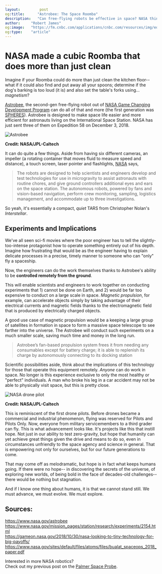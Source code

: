 ```yaml
---
layout:         post
og:title:      "Astrobee: The Space Roomba"
description:   "Can free-flying robots be effective in space? NASA thinks so."
author:     "Robert James"
og:image:   "https://fm.cnbc.com/applications/cnbc.com/resources/img/editorial/2018/03/01/105039049-Astrobee.600x337.jpg?v=1519945384"
og:type:    "article"
---
```




# NASA made a cubic Roomba that does more than just clean
  
Imagine if your Roomba could do more than just clean the kitchen floor-- what if it could also find and put away all your spoons; determine if the dog's barking is too loud (it is) and also set the table's forks using... *magnetism*?  
  
[Astrobee](https://www.nasa.gov/astrobee), the second-gen free-flying robot out of [NASA Game Changing Development Program](https://gameon.nasa.gov/) can do all of that and more (the first generation was [SPHERES](https://www.nasa.gov/spheres/home)). Astrobee is designed to make space life easier and more efficient for astronauts living on the International Space Station. NASA has just sent three of them on Expedition 58 on December 3, 2018.  
  
![Astrobee](https://www.nasa.gov/sites/default/files/thumbnails/image/astrobee_lebeled.png)

**Credit: NASA/JPL-Caltech**
  
It can do quite a few things. Aside from having six different cameras, an impeller (a rotating container that moves fluid to measure speed and distance), a touch screen, laser pointer and flashlights,  [NASA](https://www.nasa.gov/mission_pages/station/research/experiments/2154.html) says, 

> The robots are designed to help scientists and engineers develop and test technologies for use in microgravity to assist astronauts with routine chores, and give ground controllers additional eyes and ears on the space station. The autonomous robots, powered by fans and vision-based navigation, perform crew monitoring, sampling, logistics management, and accommodate up to three investigations.  
  
So yeah, it's essentially a compact, *quiet* TARS from Christopher Nolan's *Interstellar*.
  
## Experiments and Implications

We've all seen sci-fi movies where the poor engineer has to tell the slightly-too-intense protagonist how to operate something entirely out of his depth. Imagine how frustrating that would be as the engineer having to explain delicate processes in a precise, timely manner to someone who can "only" fly a spaceship.  
  
Now, the engineers can do the work themselves thanks to Astrobee's ability to be **controlled remotely from the ground**.
  
This will enable scientists and engineers to work together on conducting experiments that 1) cannot be done on Earth, and 2) would be far too expensive to conduct on a large scale in space. *Magnetic propulsion*, for example, can accelerate objects simply by taking advantage of their electrical currents and magnetic fields thanks to the electromagnetic field that is produced by electrically charged objects.  
  
A good use case of magnetic propulsion would be a keeping a large group of satellites in formation in space to form a massive space telescope to see farther into the universe. The Astrobee will conduct such experiments on a much smaller scale, saving much time and money in the long run.

>Astrobee’s fan-based propulsion system frees it from needing any consumables except for battery charge; it is able to replenish its charge by autonomously connecting to its docking station
  
Scientific possibilities aside, think about the implications of this technology for those that operate this equipment remotely. *Anyone* can do work in space. No longer is this experience exclusive to only the most healthy or "perfect" individuals. A man who broke his leg in a car accident may not be able to physically visit space, but this is pretty close.  
  
![NASA drone pilot](https://www.nasa.gov/sites/default/files/thumbnails/image/ed14-0205-21.jpg)  

**Credit: NASA/JPL-Caltech**
  
This is reminiscent of the first drone pilots. Before drones became a commercial and industrial phenomenon, flying was reserved for Pilots and Pilots Only. Now, everyone from military servicemembers to a third grader can fly. This is what advancement looks like. It's projects like this that instill hope. Not just in our ability to test zero-gravity, but hope that humanity can yet achieve great things given the drive and means to do so, even in circumstances unfriendly to the space agency and science in general. That is empowering not only for ourselves, but for our future generations to come.  
  
That may come off as melodramatic, but hope is in fact what keeps humans going. If there were no hope-- in discovering the secrets of the universe, of exploring new worlds, of being bold in the face of decades-old challenges-- there would be nothing but stagnation.   
  
And if I know one thing about humans, it is that we cannot stand still. We must advance, we must evolve. We must explore.  
  
## Sources:
https://www.nasa.gov/astrobee  
https://www.nasa.gov/mission_pages/station/research/experiments/2154.html  
https://gameon.nasa.gov/2018/10/30/nasa-looking-to-tiny-technology-for-big-payoffs/  
https://www.nasa.gov/sites/default/files/atoms/files/bualat_spaceops_2018_paper.pdf  
  
Interested in more NASA robotics?  
Check out my previous post on the [Palmer Space Probe](https://r221.github.io/accent/Parker-Solar-Probe.html).


